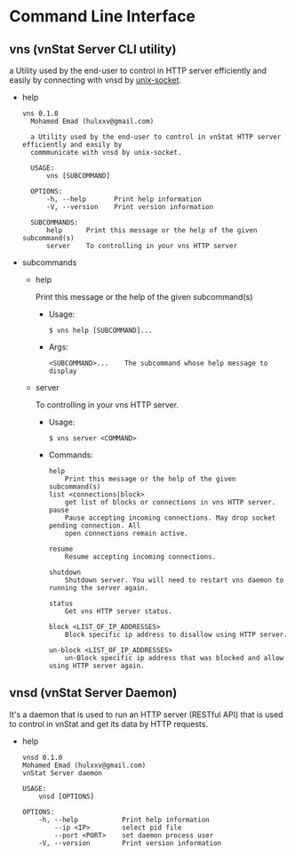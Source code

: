# Command Line Interface

## vns (vnStat Server CLI utility)

a Utility used by the end-user to control in HTTP server efficiently and easily by connecting with vnsd by [unix-socket](https://man7.org/linux/man-pages/man7/unix.7.html).

- help

  ```
  vns 0.1.0
    Mohamed Emad (hulxxv@gmail.com)

    a Utility used by the end-user to control in vnStat HTTP server efficiently and easily by
    commmunicate with vnsd by unix-socket.

    USAGE:
        vns [SUBCOMMAND]

    OPTIONS:
        -h, --help       Print help information
        -V, --version    Print version information

    SUBCOMMANDS:
        help      Print this message or the help of the given subcommand(s)
        server    To controlling in your vns HTTP server
  ```

- subcommands

  - help

    Print this message or the help of the given subcommand(s)

    - Usage:

      ```
      $ vns help [SUBCOMMAND]...
      ```

    - Args:
      ```
      <SUBCOMMAND>...    The subcommand whose help message to display
      ```

  - server

    To controlling in your vns HTTP server.

    - Usage:
      ```
      $ vns server <COMMAND>
      ```
    - Commands:

      ```
      help
          Print this message or the help of the given subcommand(s)
      list <connections|block>
          get list of blocks or connections in vns HTTP server.
      pause
          Pause accepting incoming connections. May drop socket pending connection. All
          open connections remain active.

      resume
          Resume accepting incoming connections.

      shutdown
          Shutdown server. You will need to restart vns daemon to running the server again.

      status
          Get vns HTTP server status.

      block <LIST_OF_IP_ADDRESSES>
          Block specific ip address to disallow using HTTP server.

      un-block <LIST_OF_IP_ADDRESSES>
          un-Block specific ip address that was blocked and allow using HTTP server again.
      ```

## vnsd (vnStat Server Daemon)

It's a daemon that is used to run an HTTP server (RESTful API) that is used to control in vnStat and get its data by HTTP requests.

- help

  ```
  vnsd 0.1.0
  Mohamed Emad (hulxxv@gmail.com)
  vnStat Server daemon

  USAGE:
      vnsd [OPTIONS]

  OPTIONS:
      -h, --help           Print help information
          --ip <IP>        select pid file
          --port <PORT>    set daemon process user
      -V, --version        Print version information
  ```
